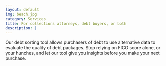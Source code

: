 ```yaml
---
layout: default
img: beach.jpg
category: Services
title: For collections attorneys, debt buyers, or both
description: |
---
```

Our debt sorting tool allows purchasers of debt to use alternative data to evaluate the
quality of debt packages. Stop relying on FICO score alone, or your hunches, and let our tool give you insights
before you make your next purchase.